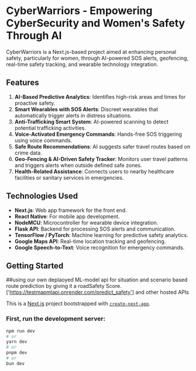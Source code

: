 # CyberWarriors  - Empowering CyberSecurity and  Women's Safety Through AI 

CyberWarriors is a Next.js-based project aimed at enhancing personal safety, particularly for women, through AI-powered SOS alerts, geofencing, real-time safety tracking, and wearable technology integration.

## Features

1. **AI-Based Predictive Analytics**: Identifies high-risk areas and times for proactive safety.
2. **Smart Wearables with SOS Alerts**: Discreet wearables that automatically trigger alerts in distress situations.
3. **Anti-Trafficking Smart System**: AI-powered scanning to detect potential trafficking activities.
4. **Voice-Activated Emergency Commands**: Hands-free SOS triggering using voice commands.
5. **Safe Route Recommendations**: AI suggests safer travel routes based on crime data.
6. **Geo-Fencing & AI-Driven Safety Tracker**: Monitors user travel patterns and triggers alerts when outside defined safe zones.
7. **Health-Related Assistance**: Connects users to nearby healthcare facilities or sanitary services in emergencies.

## Technologies Used

- **Next.js**: Web app framework for the front end.
- **React Native**: For mobile app development.
- **NodeMCU**: Microcontroller for wearable device integration.
- **Flask API**: Backend for processing SOS alerts and communication.
- **TensorFlow / PyTorch**: Machine learning for predictive safety analytics.
- **Google Maps API**: Real-time location tracking and geofencing.
- **Google Speech-to-Text**: Voice recognition for emergency commands.

## Getting Started

##using our own deplaoyed ML-model api for situation and scenario based route prediction by giving it a roadSafety Score.
['https://testmapmlapi.onrender.com/predict_safety']
and other hosted APIs

This is a [Next.js](https://nextjs.org) project bootstrapped with [`create-next-app`](https://nextjs.org/docs/app/api-reference/cli/create-next-app).

### First, run the development server:

```bash
npm run dev
# or
yarn dev
# or
pnpm dev
# or
bun dev
